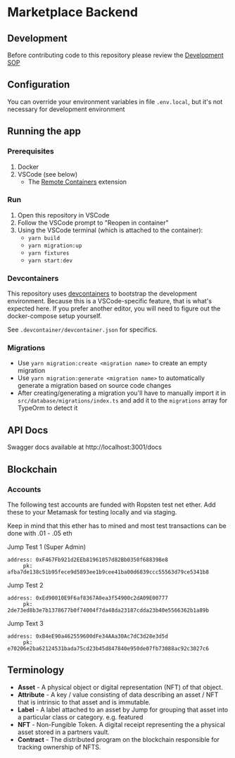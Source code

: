# Marketplace Backend

## Development

Before contributing code to this repository please review the [Development SOP](DEVELOP.md)

## Configuration

You can override your environment variables in file `.env.local`, but it's not necessary for development environment

## Running the app

### Prerequisites

 1. Docker
 2. VSCode (see below)
     - The [Remote Containers](https://marketplace.visualstudio.com/items?itemName=ms-vscode-remote.remote-containers) extension

### Run

 1. Open this repository in VSCode
 2. Follow the VSCode prompt to "Reopen in container"
 3. Using the VSCode terminal (which is attached to the container):
     - `yarn build`
     - `yarn migration:up`
     - `yarn fixtures`
     - `yarn start:dev`

### Devcontainers

This repository uses [devcontainers](https://code.visualstudio.com/docs/remote/containers) to bootstrap the development environment. Because this is a VSCode-specific feature, that is what's expected here. If you prefer another editor, you will need to figure out the docker-compose setup yourself.

See `.devcontainer/devcontainer.json` for specifics.

### Migrations

- Use `yarn migration:create <migration name>` to create an empty migration
- Use `yarn migration:generate <migration name>` to automatically generate a migration based on source code changes
- After creating/generating a migration you'll have to manually import it in `src/database/migrations/index.ts` and add it to the `migrations` array for TypeOrm to detect it

## API Docs

Swagger docs available at
http://localhost:3001/docs

## Blockchain

### Accounts

The following test accounts are funded with Ropsten test net ether.  Add these to your
Metamask for testing locally and via staging.

Keep in mind that this ether has to mined and most test transactions can be done with .01 - .05 eth

Jump Test 1 (Super Admin)
```
address: 0xF467Fb921d2EEb81961057d82Bb0350f688398e8
     pk: afba7de138c51b95fece9d5893ee1b9cee41ba00d6839ccc55563d79ce5341b8
```

Jump Test 2
```
address: 0xEd90010E9F6af8367A0ea3f54900c2dA09E00777
     pk: 2de73ed8b3e7b1378677b0f74004f7da48da23187cdda23b40e5566362b1a89b
```

Jump Text 3
```
address: 0xB4eE90a462559600dFe34AAa30Ac7dC3d28e3d5d
     pk: e70206e2ba62124531bada75cd23b45d847840e950de07fb73088ac92c3027c6
```

## Terminology

- **Asset** - A physical object or digital representation (NFT) of that object.
- **Attribute** - A key / value consisting of data describing an asset / NFT that is intrinsic to that asset and is immutable.
- **Label** - A label attached to an asset by Jump for grouping that asset into a particular class or category.  e.g.  featured
- **NFT** - Non-Fungible Token.  A digital receipt representing the a physical asset stored in a partners vault.
- **Contract** - The distributed program on the blockchain responsible for tracking ownership of NFTS.
